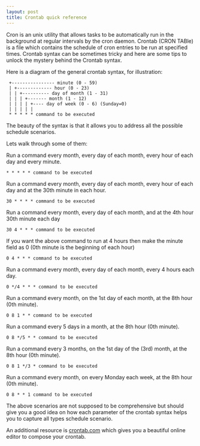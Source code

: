 ```yaml
---
layout: post
title: Crontab quick reference
---
```


Cron is an unix utility that allows tasks to be automatically run in the background at regular intervals by the cron daemon. Crontab (CRON TABle) is a file which contains the schedule of cron entries to be run at specified times. Crontab syntax can be sometimes tricky and here are some tips to unlock the mystery behind the Crontab syntax.

Here is a diagram of the general crontab syntax, for illustration:</p>

```
 +---------------- minute (0 - 59) 
 | +------------- hour (0 - 23) 
 | | +---------- day of month (1 - 31) 
 | | | +------- month (1 - 12) 
 | | | | +---- day of week (0 - 6) (Sunday=0) 
 | | | | | 
 * * * * * command to be executed
```

The beauty of the syntax is that it allows you to address all the possible schedule scenarios.

Lets walk through some of them:

Run a command every month, every day of each month, every hour of each day and every minute.

```
* * * * * command to be executed
```

Run a command every month, every day of each month, every hour of each day and at the 30th minute in each hour.

```
30 * * * * command to be executed
```

Run a command every month, every day of each month, and at the 4th hour 30th minute each day

```
30 4 * * * command to be executed
```

If you want the above command to run at 4 hours then make the minute field as 0 (0th minute is the beginning of each hour)

```
0 4 * * * command to be executed
```

Run a command every month, every day of each month, every 4 hours each day.

```
0 */4 * * * command to be executed
```

Run a command every month, on the 1st day of each month, at the 8th hour (0th minute).

```
0 8 1 * * command to be executed
```

Run a command every 5 days in a month, at the 8th hour (0th minute).

```
0 8 */5 * * command to be executed
```

Run a command every 3 months, on the 1st day of the (3rd) month, at the 8th hour (0th minute).

```
0 8 1 */3 * command to be executed
```

Run a command every month, on every Monday each week, at the 8th hour (0th minute).

```
0 8 * * 1 command to be executed
```

The above scenarios are not supposed to be comprehensive but should give you a good idea on how each parameter of the crontab syntax helps you to capture all types schedule scenario. 

An additional resource is [crontab.com](http://www.corntab.com) which gives you a beautiful online editor to compose your crontab.

